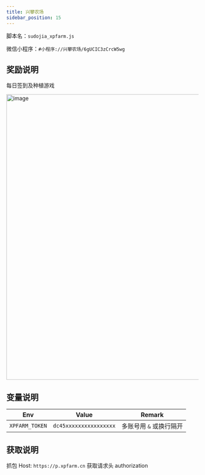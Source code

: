 ```yaml
---
title: 兴攀农场
sidebar_position: 15
---
```


脚本名：`sudojia_xpfarm.js`

微信小程序：`#小程序://兴攀农场/6gUCIC3zCrcW5wg`

## 奖励说明

每日签到及种植游戏

<img src="https://pic.rmb.bdstatic.com/bjh/240926/051fee827d39b8fc5f50613614c305568353.png" alt="image" height="750"/>

## 变量说明

|      Env       |         Value          |         Remark          |
| :------------: | :--------------------: | :---------------------: |
| `XPFARM_TOKEN` | `dc45xxxxxxxxxxxxxxxx` | 多账号用 `&` 或换行隔开 |

## 获取说明

抓包 Host: `https://p.xpfarm.cn` 获取请求头 authorization
